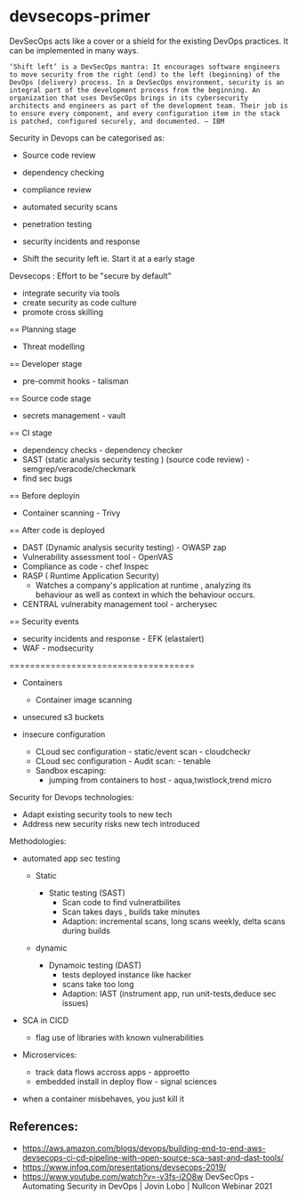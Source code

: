 # devsecops-primer

DevSecOps acts like a cover or a shield for the existing DevOps practices. It can be implemented in many ways.

```
‘Shift left’ is a DevSecOps mantra: It encourages software engineers to move security from the right (end) to the left (beginning) of the DevOps (delivery) process. In a DevSecOps environment, security is an integral part of the development process from the beginning. An organization that uses DevSecOps brings in its cybersecurity architects and engineers as part of the development team. Their job is to ensure every component, and every configuration item in the stack is patched, configured securely, and documented. — IBM
```

Security in Devops can be categorised as:
- Source code review
- dependency checking
- compliance review
- automated security scans
- penetration testing
- security incidents and response

- Shift the security left ie. Start it at a early stage


Devsecops : Effort to be "secure by default"
- integrate security via tools
- create security as code culture
- promote cross skilling

== Planning stage

- Threat modelling 

== Developer stage

- pre-commit hooks - talisman

== Source code stage

- secrets management - vault

== CI stage

- dependency checks - dependency checker
- SAST (static analysis security testing ) (source code review) - semgrep/veracode/checkmark
- find sec bugs

== Before deployin

- Container scanning - Trivy

== After code is deployed

- DAST (Dynamic analysis security testing) - OWASP zap 
- Vulnerability assessment tool - OpenVAS 
- Compliance as code - chef Inspec
- RASP ( Runtime Application Security) 
    - Watches a company's application at runtime , analyzing its behaviour as well as context in which the behaviour occurs.
- CENTRAL vulnerabity management tool - archerysec

== Security events

- security incidents and response - EFK (elastalert)
- WAF - modsecurity



====================================

- Containers
    - Container image scanning


- unsecured s3 buckets

- insecure configuration
    - CLoud sec configuration - static/event scan - cloudcheckr
    - CLoud sec configuration - Audit scan:  - tenable
    - Sandbox escaping:
        - jumping from containers to host - aqua,twistlock,trend micro

Security for Devops technologies:
- Adapt existing security tools to new tech
- Address new security risks new tech introduced


Methodologies:

- automated app sec testing
    - Static
        - Static testing (SAST)
            - Scan code to find vulneratbilites
            - Scan takes days , builds take minutes
            - Adaption: incremental scans, long scans weekly, delta scans during builds

    - dynamic
        - Dynamoic testing (DAST)
            - tests deployed instance like hacker
            - scans take too long
            - Adaption: IAST (instrument app, run unit-tests,deduce sec issues)
            
- SCA in CICD
    - flag use of libraries with known vulnerabilities

- Microservices:

    - track data flows accross apps - approetto
    - embedded install in deploy flow - signal sciences

- when a container misbehaves, you just kill it 


## References:
- https://aws.amazon.com/blogs/devops/building-end-to-end-aws-devsecops-ci-cd-pipeline-with-open-source-sca-sast-and-dast-tools/
- https://www.infoq.com/presentations/devsecops-2019/
- https://www.youtube.com/watch?v=-v3fs-i2O8w DevSecOps - Automating Security in DevOps | Jovin Lobo | Nullcon Webinar 2021
